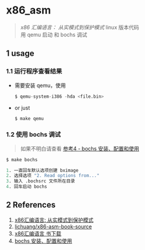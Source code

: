# x86_asm

> *x86 汇编语言： 从实模式到保护模式* linux 版本代码   
> 用 qemu 启动 和 bochs 调试

## 1 usage

### 1.1 运行程序查看结果

* 需要安装 qemu，使用   
  ```s
  $ qemu-system-i386 -hda <file.bin> 
  ``` 

* or just 
  ```s 
  $ make qemu 
  ```

### 1.2 使用 bochs 调试
> 如果不明白请查看 [<u>参考4 - bochs 安装、配置和使用</u>](https://blog.csdn.net/Rivalak/article/details/101427828)  

  ```s
  $ make bochs

  1. 一直回车默认选项创建 bximage
  2. 选择选项 "2. Read options from..."
  3. 输入 .bochsrc 文件所在目录
  4. 回车启动 bochs
  ```

## 2 References

1. [x86汇编语言: 从实模式到保护模式](https://www.jianshu.com/p/d481cb547e9f)  
2. [lichuang/x86-asm-book-source](https://github.com/lichuang/x86-asm-book-source)  
3. [x86汇编语言 书下载](http://www.3322.cc/soft/36223.html)
4. [bochs 安装、配置和使用](https://blog.csdn.net/Rivalak/article/details/101427828)  
